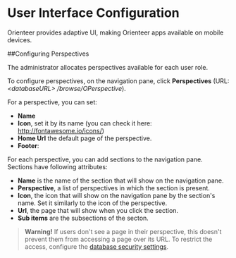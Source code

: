# User Interface Configuration

Orienteer provides adaptive UI, making Orienteer apps available on mobile devices.

##Configuring Perspectives

The administrator allocates perspectives available for each user role.

To configure perspectives, on the navigation pane, click **Perspectives** (URL: *&lt;databaseURL&gt; /browse/OPerspective*).

For a perspective, you can set:
* **Name**
* **Icon**, set it by its name (you can check it here: http://fontawesome.io/icons/)
* **Home Url** the default page of the perspective.
* **Footer**: 


For each perspective, you can add sections to the navigation pane. Sections have following attributes:
* **Name** is the name of the section that will show on the navigation pane.
* **Perspective**, a list of perspectives in which the section is present.
* **Icon**, the icon that will show on the navigation pane by the section's name. Set it similarly to the icon of the perspective. 
* **Url**, the page that will show when you click the section.
* **Sub items** are the subsections of the secton.


> **Warning!** If users don't see a page in their perspective, this doesn't prevent them from accessing a page over its URL. To restrict the access, configure the [database security settings](https://orienteer.gitbooks.io/orienteer/content/managing_users.html).